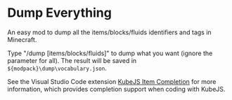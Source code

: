 # Dump Everything

An easy mod to dump all the items/blocks/fluids identifiers and tags in Minecraft.

Type "/dump \[items/blocks/fluids\]" to dump what you want (ignore the parameter for all). The result will be saved in `${modpack}\dump\vocabulary.json`.

See the Visual Studio Code extension [KubeJS Item Completion](https://github.com/LeoDreamer2004/kubejs-item-completion) for more information, which provides completion support when coding with KubeJS.